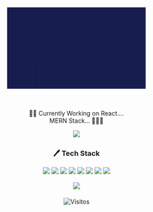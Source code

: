 <!-- <h1 align="center"><img src="https://github.com/TheDudeThatCode/TheDudeThatCode/blob/master/Assets/Hi.gif" width="29px">  Greetings...</h1> -->
<br>
<p align="center" ><img src="Sally.gif" ></p>
<!-- <p align="center" style="width: 50%">Forward thinking having interpersonal skills looking to join a progressive organization to utilize my technical skills and also to engage in learning new technologies which will be beneficial for both the organization and me.</p> -->
<br>
<p align="center"> 👨‍💻 Currently Working on React.... <br> MERN Stack... 🤔🤔😄 </p>
<p align="center"> <img src="https://github-readme-stats.vercel.app/api?username=rohankarankot&amp;theme=tokyonight&amp;show_icons=true&amp;hide=contribs,prs"> </p>


<div >
<h3 align="center"> 🖊 Tech Stack</h3>
<p align="center">
	<img src="https://img.shields.io/badge/-HTML5-%23E44D27?style=flat-square&logo=html5&logoColor=ffffff">
	<img src="https://img.shields.io/badge/-CSS3-%231572B6?style=flat-square&logo=css3" >
  	<img src="https://img.shields.io/badge/-JavaScript-%23F7DF1C?style=flat-square&amp;logo=javascript&amp;logoColor=000000&amp;labelColor=%23FFCE5A&amp;color=%23FFCE5A">
	<img src="https://img.shields.io/badge/-React-%23282C34?style=flat-square&logo=react" >
	<img src="https://img.shields.io/badge/-Python-%2277777777?style=flat-square&logo=python&color=23FFCE5A" >
	<img src="https://img.shields.io/badge/-Git-%23F05032?style=flat-square&logo=git&logoColor=%23ffffff" >
	<img src="https://img.shields.io/badge/node.js%20-%23339933.svg?&style=flat-squar&logo=node&logoColor=white" >
	<img src="https://img.shields.io/badge/-VSCode-%23007ACC?style=flat-square&logo=visual-studio-code" >
	


</p>
</div>

  
  <p align="center"> <img align="center" src="https://github-readme-stats.vercel.app/api/top-langs/?username=rohankarankot&show_icons=true&theme=tokyonight&layout=compact" />  </p>

  <p align="center">
  <img alt="Visitos" src="https://visitor-badge.glitch.me/badge?page_id=rohankarankot" width="100px" align="middle">
</p>
	
